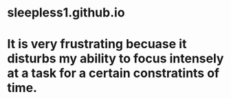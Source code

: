 # sleepless1.github.io
# It is very frustrating becuase it disturbs my ability to focus intensely at a task for a certain constratints of time.
